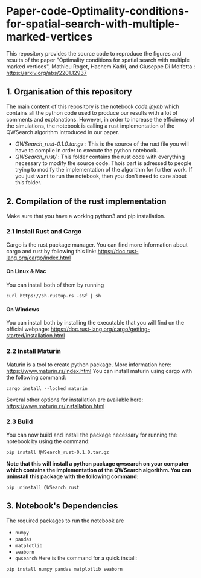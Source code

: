 # Paper-code-Optimality-conditions-for-spatial-search-with-multiple-marked-vertices
This repository provides the source code to reproduce the figures and results of the paper "Optimality conditions for spatial search with multiple marked vertices", Mathieu Roget, Hachem Kadri, and Giuseppe Di Molfetta : https://arxiv.org/abs/2201.12937

## 1. Organisation of this repository
The main content of this repository is the notebook *code.ipynb* which contains all the python code used to produce our results with a lot of comments and explanations.
However, in order to increase the efficiency of the simulations, the notebook is calling a rust implementation of the QWSearch algorithm introduced in our paper.
- *QWSearch_rust-0.1.0.tar.gz* : This is the source of the rust file you will have to compile in order to execute the python notebook.
- *QWSearch_rust/* : This folder contains the rust code with everything necessary to modify the source code. Thois part is adressed to people trying to modify the implementation of the algorithm for further work. If you just want to run the notebook, then you don't need to care about this folder.

## 2. Compilation of the rust implementation
Make sure that you have a working python3 and pip installation.
### 2.1 Install Rust and Cargo
Cargo is the rust package manager. You can find more information about cargo and rust by following this link: https://doc.rust-lang.org/cargo/index.html
#### On Linux & Mac
You can install both of them by running 
```
curl https://sh.rustup.rs -sSf | sh
```
#### On Windows
You can install both by installing the executable that you will find on the official webpage: https://doc.rust-lang.org/cargo/getting-started/installation.html

### 2.2 Install Maturin
Maturin is a tool to create python package. More information here: https://www.maturin.rs/index.html
You can install maturin using cargo with the following command:
```
cargo install --locked maturin
```
Several other options for installation are available here: https://www.maturin.rs/installation.html

### 2.3 Build
You can now build and install the package necessary for running the notebook by using the command:
```
pip install QWSearch_rust-0.1.0.tar.gz 
```
**Note that this will install a python package qwsearch on your computer which contains the implementation of the QWSearch algorithm. You can uninstall this package with the following command:**
```
pip uninstall QWSearch_rust
```

## 3. Notebook's Dependencies
The required packages to run the notebook are 
- `numpy`
- `pandas`
- `matplotlib`
- `seaborn`
- `qwsearch`
Here is the command for a quick install:
```
pip install numpy pandas matplotlib seaborn
```